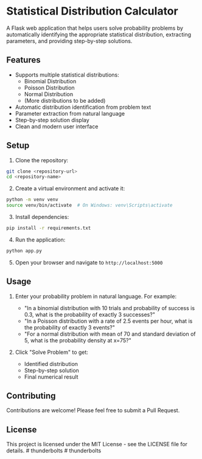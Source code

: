 # Statistical Distribution Calculator

A Flask web application that helps users solve probability problems by automatically identifying the appropriate statistical distribution, extracting parameters, and providing step-by-step solutions.

## Features

- Supports multiple statistical distributions:
  - Binomial Distribution
  - Poisson Distribution
  - Normal Distribution
  - (More distributions to be added)
- Automatic distribution identification from problem text
- Parameter extraction from natural language
- Step-by-step solution display
- Clean and modern user interface

## Setup

1. Clone the repository:
```bash
git clone <repository-url>
cd <repository-name>
```

2. Create a virtual environment and activate it:
```bash
python -m venv venv
source venv/bin/activate  # On Windows: venv\Scripts\activate
```

3. Install dependencies:
```bash
pip install -r requirements.txt
```

4. Run the application:
```bash
python app.py
```

5. Open your browser and navigate to `http://localhost:5000`

## Usage

1. Enter your probability problem in natural language. For example:
   - "In a binomial distribution with 10 trials and probability of success is 0.3, what is the probability of exactly 3 successes?"
   - "In a Poisson distribution with a rate of 2.5 events per hour, what is the probability of exactly 3 events?"
   - "For a normal distribution with mean of 70 and standard deviation of 5, what is the probability density at x=75?"

2. Click "Solve Problem" to get:
   - Identified distribution
   - Step-by-step solution
   - Final numerical result

## Contributing

Contributions are welcome! Please feel free to submit a Pull Request.

## License

This project is licensed under the MIT License - see the LICENSE file for details. #   t h u n d e r b o l t s  
 #   t h u n d e r b o l t s  
 